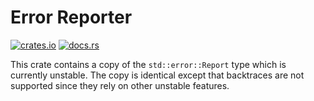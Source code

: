 # Error Reporter

[![crates.io](https://img.shields.io/crates/v/error_reporter.svg)](http://crates.io/crates/error_reporter)
[![docs.rs](https://docs.rs/error_reporter/badge.svg)](http://docs.rs/error_reporter)

This crate contains a copy of the `std::error::Report` type which is currently unstable.
The copy is identical except that backtraces are not supported since they rely on other unstable features.
